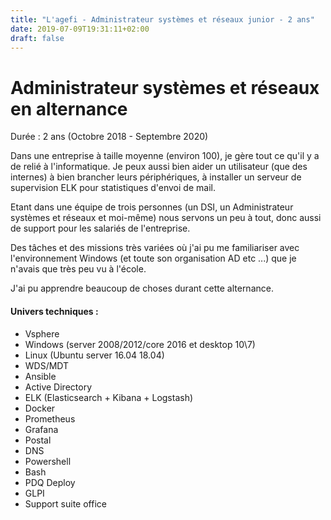 ```yaml
---
title: "L'agefi - Administrateur systèmes et réseaux junior - 2 ans"
date: 2019-07-09T19:31:11+02:00
draft: false
---
```


# Administrateur systèmes et réseaux en alternance

Durée : 2 ans (Octobre 2018 - Septembre 2020)

Dans une entreprise à taille moyenne (environ 100), je gère tout ce qu'il y a de relié à l'informatique. Je peux aussi bien aider un utilisateur (que des internes) à bien brancher leurs périphériques, à installer un serveur de supervision ELK pour statistiques d'envoi de mail.

Etant dans une équipe de trois personnes (un DSI, un Administrateur systèmes et réseaux et moi-même) nous servons un peu à tout, donc aussi de support pour les salariés de l'entreprise.

Des tâches et des missions très variées où j'ai pu me familiariser avec l'environnement Windows (et toute son organisation AD etc ...) que je n'avais que très peu vu à l'école.

J'ai pu apprendre beaucoup de choses durant cette alternance.

#### Univers techniques :
* Vsphere
* Windows (server 2008/2012/core 2016 et desktop 10\7)
* Linux (Ubuntu server 16.04 18.04)
* WDS/MDT
* Ansible
* Active Directory
* ELK (Elasticsearch + Kibana + Logstash)
* Docker
* Prometheus
* Grafana
* Postal
* DNS
* Powershell
* Bash
* PDQ Deploy
* GLPI
* Support suite office
